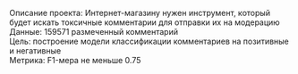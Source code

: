 Описание проекта: Интернет-магазину нужен инструмент, который будет искать токсичные комментарии для отправки их на модерацию
<br>
Данные: 159571 размеченный комментарий
<br>
Цель: построение модели классификации комментариев на позитивные и негативные
<br>
Метрика:  F1-мера не меньше 0.75
